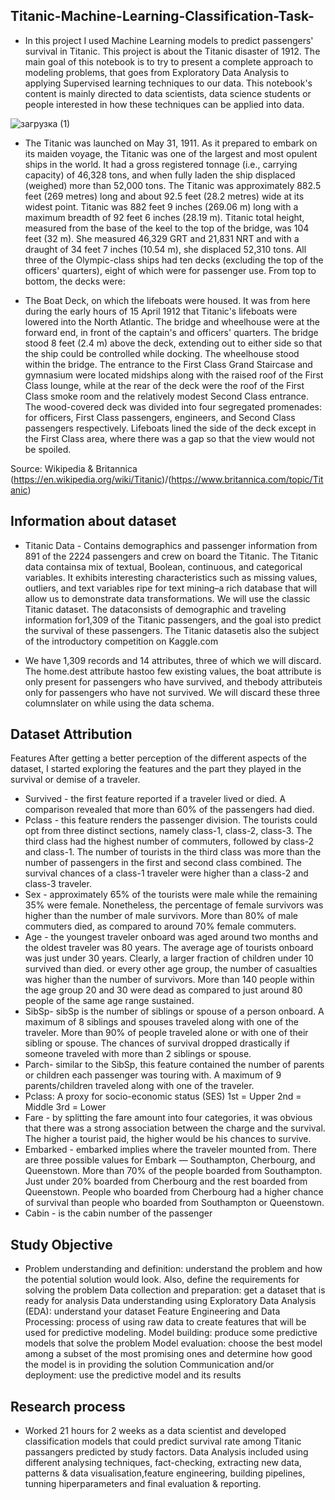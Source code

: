 ## Titanic-Machine-Learning-Classification-Task-

- In this project I used Machine Learning models to predict passengers' survival in Titanic. 
This project is about the Titanic disaster of 1912. The main goal of this notebook is to try to present a complete approach to modeling problems, that goes from Exploratory Data Analysis to applying Supervised learning techniques to our data. This notebook's content is mainly directed to data scientists, data science students or people interested in how these techniques can be applied into data.

![загрузка (1)](https://user-images.githubusercontent.com/127029668/232261189-14e750de-b519-4508-9594-c8c14318aa03.jpg)


- The Titanic was launched on May 31, 1911. As it prepared to embark on its maiden voyage, the Titanic was one of the largest and most opulent ships in the world. It had a gross registered tonnage (i.e., carrying capacity) of 46,328 tons, and when fully laden the ship displaced (weighed) more than 52,000 tons. The Titanic was approximately 882.5 feet (269 metres) long and about 92.5 feet (28.2 metres) wide at its widest point. Titanic was 882 feet 9 inches (269.06 m) long with a maximum breadth of 92 feet 6 inches (28.19 m). Titanic total height, measured from the base of the keel to the top of the bridge, was 104 feet (32 m). She measured 46,329 GRT and 21,831 NRT and with a draught of 34 feet 7 inches (10.54 m), she displaced 52,310 tons. All three of the Olympic-class ships had ten decks (excluding the top of the officers' quarters), eight of which were for passenger use. From top to bottom, the decks were:

- The Boat Deck, on which the lifeboats were housed. It was from here during the early hours of 15 April 1912 that Titanic's lifeboats were lowered into the North Atlantic. The bridge and wheelhouse were at the forward end, in front of the captain's and officers' quarters. The bridge stood 8 feet (2.4 m) above the deck, extending out to either side so that the ship could be controlled while docking. The wheelhouse stood within the bridge. The entrance to the First Class Grand Staircase and gymnasium were located midships along with the raised roof of the First Class lounge, while at the rear of the deck were the roof of the First Class smoke room and the relatively modest Second Class entrance. The wood-covered deck was divided into four segregated promenades: for officers, First Class passengers, engineers, and Second Class passengers respectively. Lifeboats lined the side of the deck except in the First Class area, where there was a gap so that the view would not be spoiled.

Source: Wikipedia & Britannica (https://en.wikipedia.org/wiki/Titanic)/(https://www.britannica.com/topic/Titanic)

## Information about dataset

- Titanic Data - Contains demographics and passenger information from 891 of the 2224 passengers and crew on board the Titanic. The Titanic data containsa mix of textual, Boolean, continuous, and categorical variables. It exhibits interesting characteristics such as missing values, outliers, and text variables ripe for text mining–a rich database that will allow us to demonstrate data transformations. We will use the classic Titanic dataset. The dataconsists of demographic and traveling information for1,309 of the Titanic passengers, and the goal isto predict the survival of these passengers. The Titanic datasetis also the subject of the introductory competition on Kaggle.com

- We have 1,309 records and 14 attributes, three of which we will discard. The home.dest attribute hastoo few existing values, the boat attribute is only present for passengers who have survived, and thebody attributeis only for passengers who have not survived. We will discard these three columnslater on while using the data schema.

## Dataset Attribution
Features After getting a better perception of the different aspects of the dataset, I started exploring the features and the part they played in the survival or demise of a traveler.

- Survived - the first feature reported if a traveler lived or died. A comparison revealed that more than 60% of the passengers had died.
- Pclass - this feature renders the passenger division. The tourists could opt from three distinct sections, namely class-1, class-2, class-3. The third class had the highest number of commuters, followed by class-2 and class-1. The number of tourists in the third class was more than the number of passengers in the first and second class combined. The survival chances of a class-1 traveler were higher than a class-2 and class-3 traveler.
- Sex - approximately 65% of the tourists were male while the remaining 35% were female. Nonetheless, the percentage of female survivors was higher than the number of male survivors. More than 80% of male commuters died, as compared to around 70% female commuters.
- Age - the youngest traveler onboard was aged around two months and the oldest traveler was 80 years. The average age of tourists onboard was just under 30 years. Clearly, a larger fraction of children under 10 survived than died. or every other age group, the number of casualties was higher than the number of survivors. More than 140 people within the age group 20 and 30 were dead as compared to just around 80 people of the same age range sustained.
- SibSp- sibSp is the number of siblings or spouse of a person onboard. A maximum of 8 siblings and spouses traveled along with one of the traveler. More than 90% of people traveled alone or with one of their sibling or spouse. The chances of survival dropped drastically if someone traveled with more than 2 siblings or spouse.
- Parch- similar to the SibSp, this feature contained the number of parents or children each passenger was touring with. A maximum of 9 parents/children traveled along with one of the traveler.
- Pclass: A proxy for socio-economic status (SES) 1st = Upper 2nd = Middle 3rd = Lower
- Fare - by splitting the fare amount into four categories, it was obvious that there was a strong association between the charge and the survival. The higher a tourist paid, the higher would be his chances to survive.
- Embarked - embarked implies where the traveler mounted from. There are three possible values for Embark — Southampton, Cherbourg, and Queenstown. More than 70% of the people boarded from Southampton. Just under 20% boarded from Cherbourg and the rest boarded from Queenstown. People who boarded from Cherbourg had a higher chance of survival than people who boarded from Southampton or Queenstown.
- Cabin - is the cabin number of the passenger

## Study Objective
- Problem understanding and definition: understand the problem and how the potential solution would look. Also, define the requirements for solving the problem
Data collection and preparation: get a dataset that is ready for analysis
Data understanding using Exploratory Data Analysis (EDA): understand your dataset
Feature Engineering and Data Processing: process of using raw data to create features that will be used for predictive modeling.
Model building: produce some predictive models that solve the problem
Model evaluation: choose the best model among a subset of the most promising ones and determine how good the model is in providing the solution
Communication and/or deployment: use the predictive model and its results

## Research process
- Worked 21 hours for 2 weeks as a data scientist and developed classification models that could predict survival rate among Titanic passangers predicted by study factors. Data Analysis included using different analysing techniques, fact-checking, extracting new data, patterns & data visualisation,feature engineering, building pipelines, tunning hiperparameters and final evaluation & reporting.
